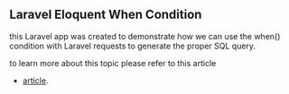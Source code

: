## Laravel Eloquent When Condition

this Laravel app was created to demonstrate how we can use the when() condition with Laravel requests to generate the proper SQL query.

to learn more about this topic please refer to this article

-   [article](https://el-baraca.com/laravel-eloquent-when-condition/).
